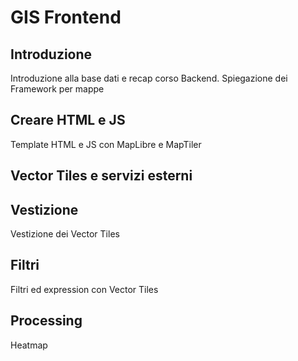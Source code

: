 # GIS Frontend

## Introduzione
Introduzione alla base dati e recap corso Backend. Spiegazione dei Framework per mappe

## Creare HTML e JS
Template HTML e JS con MapLibre e MapTiler

## Vector Tiles e servizi esterni

## Vestizione
Vestizione dei Vector Tiles

## Filtri
Filtri ed expression con Vector Tiles

## Processing
Heatmap
